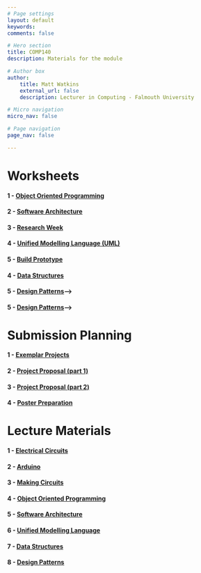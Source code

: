 ```yaml
---
# Page settings
layout: default
keywords:
comments: false

# Hero section
title: COMP140
description: Materials for the module

# Author box
author:
    title: Matt Watkins
    external_url: false
    description: Lecturer in Computing - Falmouth University

# Micro navigation
micro_nav: false

# Page navigation
page_nav: false

---
```


# Worksheets

#### 1 - [Object Oriented Programming](../oop-ws "OOP")
#### 2 - [Software Architecture](../software-architecture-ws "Software Architecture")
#### 3 - [Research Week](../research-week-ws "Research Week")
#### 4 - [Unified Modelling Language (UML)](../uml-ws "UML")
#### 5 - [Build Prototype](../prototype-ws "Build Prototype")
#### 4 - [Data Structures](../data-structures-ws "Data Structures")
#### 5 - [Design Patterns](../patterns-ws "Design Patterns")-->
#### 5 - [Design Patterns](../patterns-ws "Design Patterns")-->   
# Submission Planning

#### 1 - [Exemplar Projects](../exemplar-research "Exemplar Projects")
#### 2 - [Project Proposal (part 1)](../project-proposal-part-1 "Project Proposal Part 1")
#### 3 - [Project Proposal (part 2)](../project-proposal-part-2 "Project Proposal Part 2")
#### 4 - [Poster Preparation](../poster-preparation "Poster Preparation")
<!---#### 4 - [Final Submission Preparation](../final-submission-preparation "Final Submission Preparation")-->
# Lecture Materials

#### 1 - [Electrical Circuits](../electrical-circuits-lm "Electrical Circuits Lecture Materials")
#### 2 - [Arduino](../arduino-lm "Arduino Lecture Materials")
#### 3 - [Making Circuits](../making-circuits-lm "Making Circuits Lecture Materials")
#### 4 - [Object Oriented Programming](../oop-lm "OOP Lecture Materials")
#### 5 - [Software Architecture](../software-architecture-lm "Software Architecture Lecture Materials")
#### 6 - [Unified Modelling Language](../uml-lm "UML Lecture Materials")
#### 7 - [Data Structures](../data-structures-lm "Data Structures Lecture Materials")
#### 8 - [Design Patterns](../design-patterns-lm "Design Patterns Lecture Materials")
<!---#### 9 - [Cybernetics](../cybernetics-lm "Cybernetics Lecture Materials")-->
<!---#### 10 - [Optimisation](../optimisation-lm "Optimisation Lecture Materials")-->
    
<!--stackedit_data:
eyJoaXN0b3J5IjpbNTgyMjYzNzQ3LC0xODY4NDQ1NywtMjk1MD
Q0NTk4LC0yMTQxMTAzNTM3LC0yOTg2NTg2MTEsLTYwNDU4MDE1
MSw5MDc3OTc3MjgsMTI2NjQ1NDU3MywtMTk5ODU2NzMxOSwtNz
k2MTQxMjA1LC0yMDY4Njk5NDc0LC0zNTAyMzg3NjQsLTIyNDA3
MDU1MSwtMTUwMDk1MzA3OCwtMjA2OTcwMTQyOSwtNjk1NzE4OD
M5LC04ODM0OTc3MjFdfQ==
-->